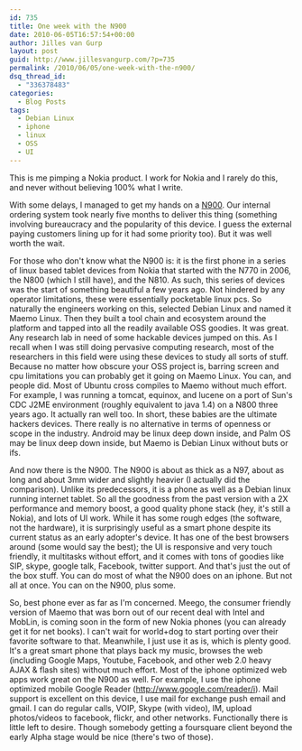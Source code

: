 ```yaml
---
id: 735
title: One week with the N900
date: 2010-06-05T16:57:54+00:00
author: Jilles van Gurp
layout: post
guid: http://www.jillesvangurp.com/?p=735
permalink: /2010/06/05/one-week-with-the-n900/
dsq_thread_id:
  - "336378483"
categories:
  - Blog Posts
tags:
  - Debian Linux
  - iphone
  - linux
  - OSS
  - UI
---
```

This is me pimping a Nokia product. I work for Nokia and I rarely do this, and never without believing 100% what I write.

With some delays, I managed to get my hands on a [N900](http://maemo.nokia.com/n900/). Our internal ordering system took nearly five months to deliver this thing (something involving bureaucracy and the popularity of this device. I guess the external paying customers lining up for it had some priority too). But it was well worth the wait.

For those who don't know what the N900 is: it is the first phone in a series of linux based tablet devices from Nokia that started with the N770 in 2006, the N800 (which I still have), and the N810. As such, this series of devices was the start of something beautiful a few years ago. Not hindered by any operator limitations, these were essentially pocketable linux pcs. So naturally the engineers working on this, selected Debian Linux and named it Maemo Linux. Then they built a tool chain and ecosystem around the platform and tapped into all the readily available OSS goodies. It was great. Any research lab in need of some hackable devices jumped on this. As I recall when I was still doing pervasive computing research, most of the researchers in this field were using these devices to study all sorts of stuff. Because no matter how obscure your OSS project is, barring screen and cpu limitations you can probably get it going on Maemo Linux. You can, and people did. Most of Ubuntu cross compiles to Maemo without much effort. For example, I was running a tomcat, equinox, and lucene on a port of Sun's CDC J2ME environment (roughly equivalent to java 1.4) on a N800 three years ago. It actually ran well too. In short, these babies are the ultimate hackers devices. There really is no alternative in terms of openness or scope in the industry. Android may be linux deep down inside, and Palm OS may be linux deep down inside, but Maemo is Debian Linux without buts or ifs.

And now there is the N900. The N900 is about as thick as a N97, about as long and about 3mm wider and slightly heavier (I actually did the comparison). Unlike its predecessors, it is a phone as well as a Debian linux running internet tablet. So all the goodness from the past version with a 2X performance and memory boost, a good quality phone stack (hey, it's still a Nokia), and lots of UI work. While it has some rough edges (the software, not the hardware), it is surprisingly useful as a smart phone despite its current status as an early adopter's device. It has one of the best browsers around (some would say the best); the UI is responsive and very touch friendly, it multitasks without effort, and it comes with tons of goodies like SIP, skype, google talk, Facebook, twitter support. And that's just the out of the box stuff. You can do most of what the N900 does on an iphone. But not all at once. You can on the N900, plus some.

So, best phone ever as far as I'm concerned. Meego, the consumer friendly version of Maemo that was born out of our recent deal with Intel and MobLin, is coming soon in the form of new Nokia phones (you can already get it for net books). I can't wait for world+dog to start porting over their favorite software to that. Meanwhile, I just use it as is, which is plenty good. It's a great smart phone that plays back my music, browses the web (including Google Maps, Youtube, Facebook, and other web 2.0 heavy AJAX & flash sites) without much effort. Most of the iphone optimized web apps work great on the N900 as well. For example, I use the iphone optimized mobile Google Reader (http://www.google.com/reader/i). Mail support is excellent on this device, I use mail for exchange push email and gmail. I can do regular calls, VOIP, Skype (with video), IM, upload photos/videos to facebook, flickr, and other networks. Functionally there is little left to desire. Though somebody getting a foursquare client beyond the early Alpha stage would be nice (there's two of those).